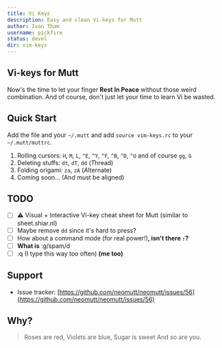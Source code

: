 ```yaml
---
title: Vi Keys
description: Easy and clean Vi-keys for Mutt
author: Ivan Tham
username: pickfire
status: devel
dir: vim-keys
---
```


## Vi-keys for Mutt

Now's the time to let your finger **Rest In Peace** without those weird
combination. And of course, don't just let your time to learn Vi be wasted.

## Quick Start

Add the file and your `~/.mutt` and add `source vim-keys.rc` to your
`~/.mutt/muttrc`.

1. Rolling cursors: `H`, `M`, `L`, `^E`, `^Y`, `^F`, `^B`, `^D`, `^U` and of
   course `gg`, `G`
2. Deleting stuffs: `dt`, `dT`, `dd` (*T*hread)
3. Folding origami: `za`, `zA` (*A*lternate)
4. Coming soon... (And must be aligned)

## TODO

- [ ] **&#x26A0;** Visual + Interactive Vi-key cheat sheet for Mutt (similar to
  sheet.shiar.nl)
- [ ] Maybe remove `dd` since it's hard to press?
- [ ] How about a command mode (for real power!)**, isn't there `:`?**
- [ ] **What is** :g/spam/d
- [ ] :q (I type this way too often) **(me too)**

## Support

- Issue tracker: [https://github.com/neomutt/neomutt/issues/56](https://github.com/neomutt/neomutt/issues/56)

## Why?

> Roses are red,
> Violets are blue,
> Sugar is sweet
> And so are you.

